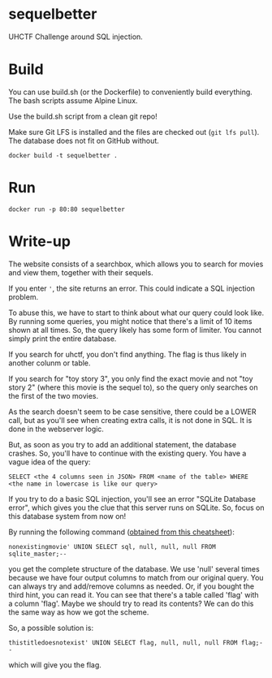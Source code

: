 # sequelbetter

UHCTF Challenge around SQL injection. 

# Build

You can use build.sh (or the Dockerfile) to conveniently build everything. The bash scripts assume Alpine Linux.

Use the build.sh script from a clean git repo!

Make sure Git LFS is installed and the files are checked out (`git lfs pull`). The database does not fit on GitHub without.

```
docker build -t sequelbetter .
```

# Run

```
docker run -p 80:80 sequelbetter
```

# Write-up

The website consists of a searchbox, which allows you to search for movies and view them, together with their sequels.

If you enter `'`, the site returns an error. This could indicate a SQL injection problem.

To abuse this, we have to start to think about what our query could look like. By running some queries, you might notice that there's a limit of 10 items shown at all times. So, the query likely has some form of limiter. You cannot simply print the entire database.

If you search for uhctf, you don't find anything. The flag is thus likely in another colunm or table.

If you search for "toy story 3", you only find the exact movie and not "toy story 2" (where this movie is the sequel to), so the query only searches on the first of the two movies.

As the search doesn't seem to be case sensitive, there could be a LOWER call, but as you'll see when creating extra calls, it is not done in SQL. It is done in the webserver logic.

But, as soon as you try to add an additional statement, the database crashes. So, you'll have to continue with the existing query. You have a vague idea of the query:

```
SELECT <the 4 columns seen in JSON> FROM <name of the table> WHERE <the name in lowercase is like our query>
```

If you try to do a basic SQL injection, you'll see an error "SQLite Database error", which gives you the clue that this server runs on SQLite. So, focus on this database system from now on!

By running the following command ([obtained from this cheatsheet](https://github.com/unicornsasfuel/sqlite_sqli_cheat_sheet)):

```
nonexistingmovie' UNION SELECT sql, null, null, null FROM sqlite_master;--
```

you get the complete structure of the database. We use 'null' several times because we have four output columns to match from our original query. You can always try and add/remove columns as needed. Or, if you bought the third hint, you can read it.
You can see that there's a table called 'flag' with a column 'flag'. Maybe we should try to read its contents? We can do this the same way as how we got the scheme.

So, a possible solution is:

```
thistitledoesnotexist' UNION SELECT flag, null, null, null FROM flag;--
```

which will give you the flag.
